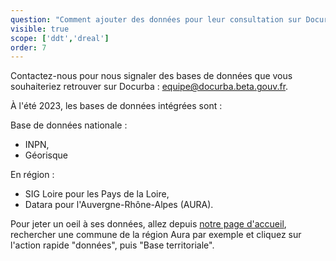 ```yaml
---
question: "Comment ajouter des données pour leur consultation sur Docurba ? " 
visible: true
scope: ['ddt','dreal']
order: 7
---
```


Contactez-nous pour nous signaler des bases de données que vous souhaiteriez retrouver sur Docurba : equipe@docurba.beta.gouv.fr. 

À l'été 2023, les bases de données intégrées sont :

Base de données nationale : 

- INPN,
- Géorisque 

En région :
- SIG Loire pour les Pays de la Loire,
- Datara pour l'Auvergne-Rhône-Alpes (AURA).


Pour jeter un oeil à ses données, allez depuis [notre page d'accueil](https://docurba.beta.gouv.fr/), rechercher une commune de la région Aura par exemple et cliquez sur l'action rapide "données", puis "Base territoriale".  
